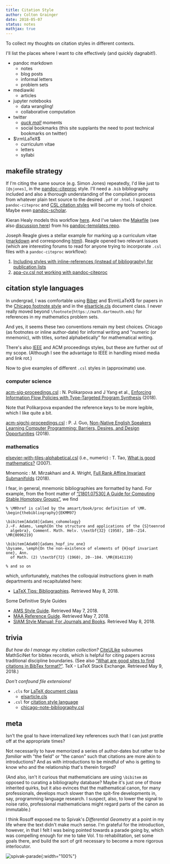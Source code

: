 ```yaml
---
title: Citation Style
author: Colton Grainger
date: 2018-05-07
status: notes
mathjax: true
---
```


To collect my thoughts on citation styles in different contexts.

I'll list the places where I want to cite effectively (and quickly dagnabit!).

- pandoc markdown
  - notes
  - blog posts
  - informal letters
  - problem sets
- mediawiki
  - articles
- jupyter notebooks
  - data wrangling!
  - collaborative computation
- twitter
  - *[guck mal!](https://german.stackexchange.com/questions/36810/sieh-mal-vs-guck-mal)* moments
  - social bookmarks (this site supplants the need to post technical bookmarks
	  on twitter)
- $\rm\LaTeX$
  - curriculum vitae
  - letters
  - syllabi

## makefile strategy 

If I'm citing the same source (e.g. Simon Jones) repeatedly, I'd like just to
`[@sjones]`, in the [pandoc-citeproc](https://github.com/jgm/pandoc-citeproc)
style. I'll need a `.bib` bibliography included and also a thorough
understanding of the compilation process from whatever plain text source to the desired `.pdf` or `.html`. I suspect `pandoc-citeproc` and [CSL citation styles](https://citationstyles.org/)  will become my tools of choice. Maybe even [pandoc-scholar](https://pandoc-scholar.github.io/).

Kieran Healy models this workflow [here](https://kieranhealy.org/resources/). And I've taken the [Makefile](https://raw.githubusercontent.com/kjhealy/pandoc-templates/master/makefile/Makefile) (see also [discussion here](http://plain-text.co/pull-it-together.html)) from his [pandoc-templates repo](https://github.com/kjhealy/pandoc-templates).

Joseph Reagle gives a stellar example for marking up a curriculum vitae ([markdown](http://reagle.org/joseph/2003/cv/cv.md) and corresponding [html](http://reagle.org/joseph/2003/cv/cv.html)). Reagle opened two relevant issues (which are interesting forums to read for anyone trying to incorporate `.csl` files with a `pandoc-citeproc` workflow):

1. [Including styles with inline-references (instead of bibliography) for
   publication lists](https://github.com/citation-style-language/styles/issues/1619)
1. [apa-cv.csl not working with pandoc-citeproc](https://github.com/citation-style-language/styles/issues/1619)

## citation style languages

In undergrad, I was comfortable using
[Biber](https://en.wikipedia.org/wiki/Biber_(LaTeX)) and $\rm\LaTeX$ for papers in the [Chicago footnote style](https://tex.stackexchange.com/questions/30287/get-biblatex-chicago-working) and in the [elsarticle.cls](https://tex.stackexchange.com/questions/110515/elsarticle-cls-and-biblatex-incompatibility) document class. I never really moved beyond `\footnote{https://math.dartmouth.edu}` for references in my mathematics problem sets.

And yes, it seems these two conventions remain my best choices. Chicago (as footnotes or inline author-date) for informal writing and "numeric (or mnemonic), with titles, sorted alphabetically"  for mathematical writing.

There's also
[IEEE](https://github.com/citation-style-language/styles/blob/master/ieee.csl)
and ACM proceedings styles, but these are further out of my scope. (Although I
see the advantage to IEEE in handling mixed media and link rot.)

Now to give examples of different `.csl` styles in (approximate) use.

### computer science

[acm-sig-proceedings.csl](https://github.com/citation-style-language/styles/blob/master/acm-sig-proceedings.csl)
: N. Polikarpova and J Yang et al., [Enforcing Information Flow Policies with Type-Targeted Program Synthesis](https://arxiv.org/pdf/1607.03445.pdf) (2018).

Note that Polikarpova expanded the reference keys to be more legible,
which I like quite a bit.

[acm-sigchi-proceedings.csl](https://github.com/citation-style-language/styles/blob/master/acm-sigchi-proceedings.csl)
: P. J. Guo, [Non-Native English Speakers Learning Computer Programming:
Barriers, Desires, and Design
Opportunities](http://pgbovine.net/publications/non-native-english-speakers-learning-programming_CHI-2018.pdf) (2018).

### mathematics

[elsevier-with-tiles-alphabetical.csl](https://github.com/citation-style-language/styles/blob/master/elsevier-with-titles-alphabetical.csl) (i.e., numeric)
: T. Tao, [What is good mathematics?](https://arxiv.org/pdf/math/0702396.pdf) (2007).

Mnemonic
: M. Mirzakhani and A. Wright, [Full Rank Affine Invariant Submanifolds](https://web.stanford.edu/~amwright/FullRank.pdf) (2018).

I fear, in general, mnemonic bibliographies are formatted by hand. For example,
from the front matter of [“[1801.07530] A Guide for Computing Stable Homotopy Groups”](https://arxiv.org/abs/1801.07530), we find

```
% \MRhref is called by the amsart/book/proc definition of \MR.
\begin{thebibliography}{EKMM97}

\bibitem[Ada58]{adams_cohomology}
J.~F. Adams, \emph{On the structure and applications of the {S}teenrod
  algebra}, Comment. Math. Helv. \textbf{32} (1958), 180--214. \MR{0096219}

\bibitem[Ada60]{adams_hopf_inv_one}
\bysame, \emph{On the non-existence of elements of {H}opf invariant one}, Ann.
  of Math. (2) \textbf{72} (1960), 20--104. \MR{0141119}

% and so on
```

which, unfortunately, matches the colloquial instructions given in math departments and recapitulated here:

- [LaTeX Tips: Bibliographies](https://faculty.math.illinois.edu/~hildebr/tex/bibliographies.html). Retrieved May 8, 2018.

Some Definitive Style Guides

- [AMS Style Guide](https://www.ams.org/publications/authors/AMS-StyleGuide-print.pdf). Retrieved May 7, 2018.
- [MAA Reference Guide](https://www.maa.org/sites/default/files/pdf/pubs/Ref_Guide.pdf). Retrieved May 7, 2018.
- [SIAM Style Manual: For Journals and Books](https://www.siam.org/journals/pdf/stylemanual.pdf). Retrieved May 8, 2018.

## trivia

*But how do I manage my citation collection?* [CiteULike](http://www.citeulike.org/) subsumes MathSciNet for bibtex records, which is helpful for citing papers across traditional discipline boundaries. (See also [“What are good sites to find citations in BibTex format?”](https://tex.stackexchange.com/questions/143/what-are-good-sites-to-find-citations-in-bibtex-format/153). TeX - LaTeX Stack Exchange. Retrieved May 9, 2018.)

*Don't confound file extensions!*

- `.cls` for [LaTeX document class](https://tex.stackexchange.com/questions/7770/file-extensions-related-to-latex-etc)
  - [elsarticle.cls](https://www.elsevier.com/__data/assets/pdf_file/0008/56843/elsdoc-1.pdf)
- `.csl` for [citation style language](https://github.com/citation-style-language/styles) 
  - [chicago-note-bibliography.csl](https://github.com/jgm/pandoc-citeproc/blob/master/tests/chicago-note-bibliography.csl)

## meta

Isn't the goal to have internalized key references such that I can just
prattle off at the appropriate times? 

Not necessarily to have memorized a series of author-dates but rather to *be
familiar* with "the field" or "the canon" such that citations are more akin to
introductions? And as with introductions to be mindful of who is getting to
know who and the relationship that's therein forged?

(And also, isn't it curious that mathematicians are using `\bibitem` as opposed
to curating a bibliography database? Maybe it's just one of those inherited
quirks, but it also evinces that the mathematical canon, for many
professionals, develops much slower than the spit-fire developments in, say,
programming language research. I suspect, also, to lower the signal to noise
ratio, professional mathematicians might regard parts of the canon as
immutable.)

I think Rosoff exposed me to Spivak's *Differential Geometry* at a point in my
life where the text didn't make much sense. I'm grateful for the introduction,
however, in that I felt I was being pointed towards a parade going by, which
was compelling enough for me to take Vol. 1 to rehabilitation, set some
goals there, and build the sort of grit necessary to become a more rigorous
interlocutor.

![spivak-parade](https://images-na.ssl-images-amazon.com/images/I/91L0KVJjGlL.jpg){:width="100%"}
